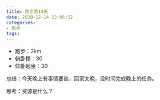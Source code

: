 ```yaml
---
title: 跑步第14天
date: 2020-12-14 23:06:52
categories: 
- 跑步
tags:
---
```


- 跑步：2km
- 俯卧撑：30
- 仰卧起坐：30

总结：今天晚上有事情要谈，回家太晚，没时间完成晚上的任务。

思考：资源是什么？